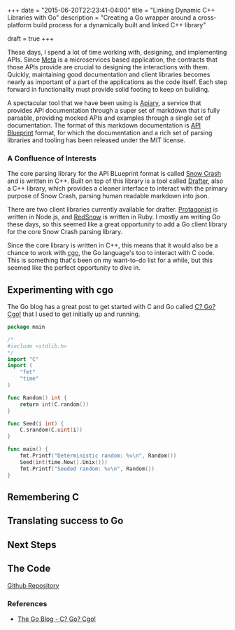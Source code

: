 +++
date = "2015-06-20T22:23:41-04:00"
title = "Linking Dynamic C++ Libraries with Go"
description = "Creating a Go wrapper around a cross-platform build process for a dynamically built and linked C++ library"

draft = true
+++

These days, I spend a lot of time working with, designing, and implementing APIs. Since [Meta](https://meta.sc) is a microservices based application, the contracts that those APIs provide are crucial to designing the interactions with them. Quickly, maintaining good documentation and client libraries becomes nearly as important of a part of the applications as the code itself. Each step forward in functionality must provide solid footing to keep on building.

A spectacular tool that we have been using is [Apiary](https://apiary.io), a service that provides API documentation through a super set of markdown that is fully parsable, providing mocked APIs and examples through a single set of documentation. The format of this markdown documentation is [API Blueprint](https://apiblueprint.org) format, for which the documentation and a rich set of parsing libraries and tooling has been released under the MIT license.

### A Confluence of Interests

The core parsing library for the API BLueprint format is called [Snow Crash](https://github.com/apiaryio/snowcrash) and is written in C++. Built on top of this library is a tool called [Drafter](https://github.com/apiaryio/drafter), also a C++ library, which provides a cleaner interface to interact with the primary purpose of Snow Crash, parsing human readable markdown into json.

There are two client libraries currently available for drafter. [Protagonist](https://github.com/apiaryio/protagonist) is written in Node.js, and [RedSnow](https://github.com/apiaryio/redsnow) is written in Ruby. I mostly am writing Go these days, so this seemed like a great opportunity to add a Go client library for the core Snow Crash parsing library.

Since the core library is written in C++, this means that it would also be a chance to work with [cgo](http://golang.org/cmd/cgo/), the Go language's too to interact with C code. This is something that's been on my want-to-do list for a while, but this seemed like the perfect opportunity to dive in.

## Experimenting with cgo
The Go blog has a great post to get started with C and Go called [C? Go? Cgo!](http://blog.golang.org/c-go-cgo) that I used to get initially up and running.

```go
package main

/*
#include <stdlib.h>
*/
import "C"
import (
    "fmt"
    "time"
)

func Random() int {
    return int(C.random())
}

func Seed(i int) {
    C.srandom(C.uint(i))
}

func main() {
    fmt.Printf("Deterministic random: %v\n", Random())
    Seed(int(time.Now().Unix()))
    fmt.Printf("Seeded random: %v\n", Random())
}
```

## Remembering C

## Translating success to Go

## Next Steps

## The Code
[Github Repository](https://github.com/kujenga/gosnow)

### References
- [The Go Blog - C? Go? Cgo!](http://blog.golang.org/c-go-cgo)